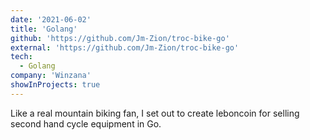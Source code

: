 ```yaml
---
date: '2021-06-02'
title: 'Golang'
github: 'https://github.com/Jm-Zion/troc-bike-go'
external: 'https://github.com/Jm-Zion/troc-bike-go'
tech:
  - Golang
company: 'Winzana'
showInProjects: true
---
```


Like a real mountain biking fan, I set out to create leboncoin for selling second hand cycle equipment in Go.
